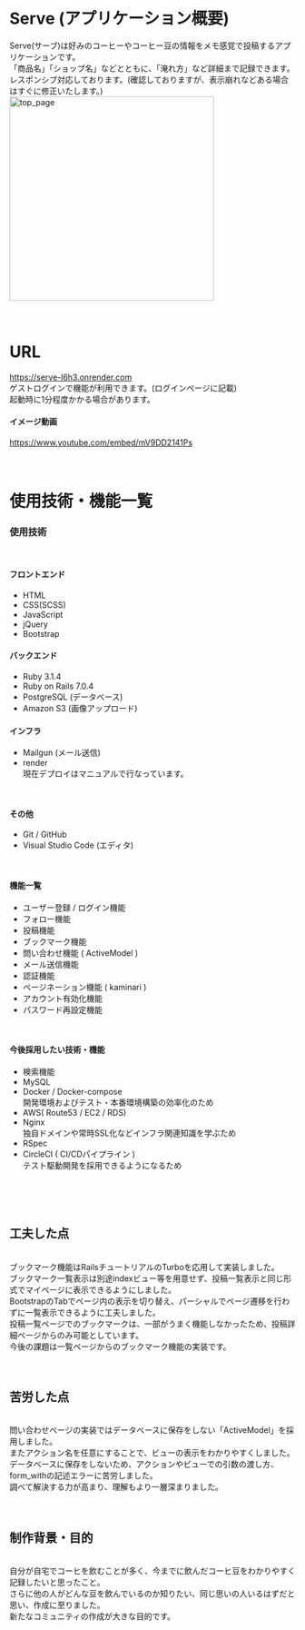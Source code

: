# Serve (アプリケーション概要)
Serve(サーブ)は好みのコーヒーやコーヒー豆の情報をメモ感覚で投稿するアプリケーションです。  
「商品名」「ショップ名」などとともに、「淹れ方」など詳細まで記録できます。  
レスポンシブ対応しております。(確認しておりますが、表示崩れなどある場合はすぐに修正いたします。)  
<img width="360" alt="top_page" src="https://github.com/Juniquey/my_app/assets/107200906/8e4efdaa-bf7a-41a0-928e-7b19211ff81d">
<br>
<br>
<br>

# URL
https://serve-l6h3.onrender.com  
ゲストログインで機能が利用できます。(ログインページに記載)  
起動時に1分程度かかる場合があります。
<br>

#### イメージ動画
https://www.youtube.com/embed/mV9DD2141Ps
<br>
<br>
<br>

# 使用技術・機能一覧

### 使用技術
<br>

#### フロントエンド
* HTML
* CSS(SCSS)
* JavaScript
* jQuery
* Bootstrap

#### バックエンド
* Ruby 3.1.4
* Ruby on Rails 7.0.4
* PostgreSQL (データベース)
* Amazon S3 (画像アップロード)

#### インフラ
* Mailgun (メール送信)
* render<br>
現在デプロイはマニュアルで行なっています。
<br>

#### その他
* Git / GitHub
* Visual Studio Code (エディタ)
<br>

#### 機能一覧

* ユーザー登録 / ログイン機能
* フォロー機能
* 投稿機能
* ブックマーク機能
* 問い合わせ機能 ( ActiveModel )
* メール送信機能
* 認証機能
* ページネーション機能 ( kaminari )
* アカウント有効化機能
* パスワード再設定機能
<br>

#### 今後採用したい技術・機能
* 検索機能
* MySQL
* Docker / Docker-compose  
開発環境およびテスト・本番環境構築の効率化のため
* AWS( Route53 / EC2 / RDS)
* Nginx  
独自ドメインや常時SSL化などインフラ関連知識を学ぶため
* RSpec
* CircleCI ( CI/CDパイプライン )  
テスト駆動開発を採用できるようになるため
<br>
<br>
<br>

## 工夫した点
<br>
ブックマーク機能はRailsチュートリアルのTurboを応用して実装しました。<br>
ブックマーク一覧表示は別途indexビュー等を用意せず、投稿一覧表示と同じ形式でマイページに表示できるようにしました。<br>
BootstrapのTabでページ内の表示を切り替え、パーシャルでページ遷移を行わずに一覧表示できるように工夫しました。<br>
投稿一覧ページでのブックマークは、一部がうまく機能しなかったため、投稿詳細ページからのみ可能としています。<br>
今後の課題は一覧ページからのブックマーク機能の実装です。
<br>
<br>
<br>

## 苦労した点
<br>
問い合わせページの実装ではデータベースに保存をしない「ActiveModel」を採用しました。<br>
またアクション名を任意にすることで、ビューの表示をわかりやすくしました。<br>
データベースに保存をしないため、アクションやビューでの引数の渡し方、form_withの記述エラーに苦労しました。<br>
調べて解決する力が高まり、理解もより一層深まりました。
<br>
<br>
<br>

## 制作背景・目的
<br>
自分が自宅でコーヒを飲むことが多く、今までに飲んだコーヒ豆をわかりやすく記録したいと思ったこと。<br>
さらに他の人がどんな豆を飲んでいるのか知りたい、同じ思いの人いるはずだと思い、作成に至りました。<br>
新たなコミュニティの作成が大きな目的です。